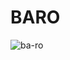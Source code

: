 # BARO

![ba-ro](https://github.com/YAPP-Github/23rd-Web-Team-2-FE/assets/76807107/5d9b75a5-9d5e-4114-b9c0-b7d5bf67081a)
